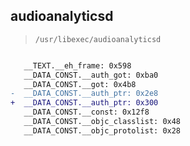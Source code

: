 ## audioanalyticsd

> `/usr/libexec/audioanalyticsd`

```diff

   __TEXT.__eh_frame: 0x598
   __DATA_CONST.__auth_got: 0xba0
   __DATA_CONST.__got: 0x4b8
-  __DATA_CONST.__auth_ptr: 0x2e8
+  __DATA_CONST.__auth_ptr: 0x300
   __DATA_CONST.__const: 0x12f8
   __DATA_CONST.__objc_classlist: 0x48
   __DATA_CONST.__objc_protolist: 0x28

```
